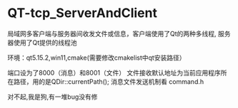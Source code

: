 # QT-tcp_ServerAndClient

局域网多客户端与服务器间收发文件或信息，客户端使用了Qt的两种多线程, 服务器使用了Qt提供的线程池

环境：qt5.15.2,win11,cmake(需要修改cmakelist中qt安装路径）

端口设为了8000（消息）和8001（文件）
文件接收默认地址为当前应用程序所在路径，用的是QDir::currentPath();
消息文件发送机制看 command.h 

对不起,我是狗,有一堆bug没有修
